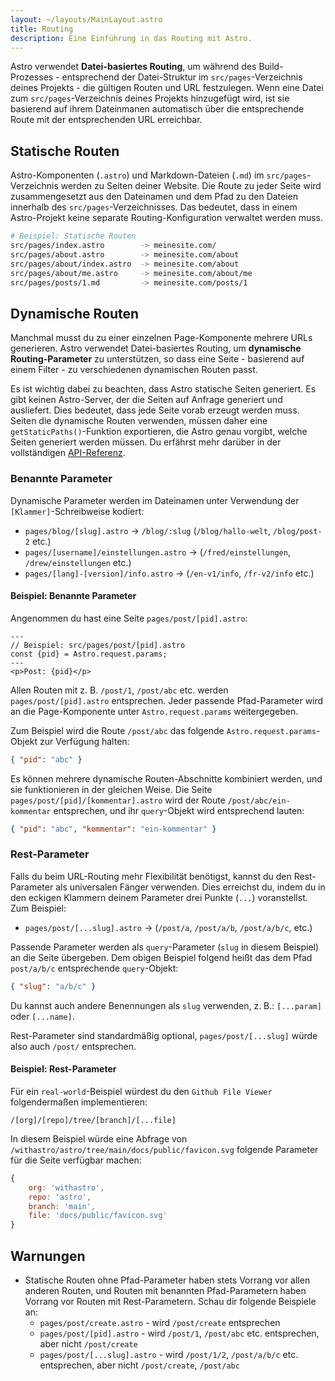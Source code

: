 ```yaml
---
layout: ~/layouts/MainLayout.astro
title: Routing
description: Eine Einführung in das Routing mit Astro.
---
```


Astro verwendet **Datei-basiertes Routing**, um während des Build-Prozesses - entsprechend der Datei-Struktur im `src/pages`-Verzeichnis deines Projekts - die gültigen Routen und URL festzulegen. Wenn eine Datei zum `src/pages`-Verzeichnis deines Projekts hinzugefügt wird, ist sie basierend auf ihrem Dateinmanen automatisch über die entsprechende Route mit der entsprechenden URL erreichbar.

## Statische Routen

Astro-Komponenten (`.astro`) und Markdown-Dateien (`.md`) im `src/pages`-Verzeichnis werden zu Seiten deiner Website. Die Route zu jeder Seite wird zusammengesetzt aus den Dateinamen und dem Pfad zu den Dateien innerhalb des `src/pages`-Verzeichnisses. Das bedeutet, dass in einem Astro-Projekt keine separate Routing-Konfiguration verwaltet werden muss.

```bash
# Beispiel: Statische Routen
src/pages/index.astro        -> meinesite.com/
src/pages/about.astro        -> meinesite.com/about
src/pages/about/index.astro  -> meinesite.com/about
src/pages/about/me.astro     -> meinesite.com/about/me
src/pages/posts/1.md         -> meinesite.com/posts/1
```

## Dynamische Routen

Manchmal musst du zu einer einzelnen Page-Komponente mehrere URLs generieren. Astro verwendet Datei-basiertes Routing, um **dynamische Routing-Parameter** zu unterstützen, so dass eine Seite - basierend auf einem Filter - zu verschiedenen dynamischen Routen passt.

Es ist wichtig dabei zu beachten, dass Astro statische Seiten generiert. Es gibt keinen Astro-Server, der die Seiten auf Anfrage generiert und ausliefert. Dies bedeutet, dass jede Seite vorab erzeugt werden muss. Seiten die dynamische Routen verwenden, müssen daher eine `getStaticPaths()`-Funktion exportieren, die Astro genau vorgibt, welche Seiten generiert werden müssen. Du erfährst mehr darüber in der vollständigen [API-Referenz](/reference/api-reference#getstaticpaths).

### Benannte Parameter

Dynamische Parameter werden im Dateinamen unter Verwendung der `[Klammer]`-Schreibweise kodiert:

- `pages/blog/[slug].astro` → `/blog/:slug` (`/blog/hallo-welt`, `/blog/post-2` etc.)
- `pages/[username]/einstellungen.astro` → (`/fred/einstellungen`, `/drew/einstellungen` etc.)
- `pages/[lang]-[version]/info.astro` → (`/en-v1/info`, `/fr-v2/info` etc.)

#### Beispiel: Benannte Parameter

Angenommen du hast eine Seite `pages/post/[pid].astro`:

```astro
---
// Beispiel: src/pages/post/[pid].astro
const {pid} = Astro.request.params;
---
<p>Post: {pid}</p>
```

Allen Routen mit z. B. `/post/1`, `/post/abc` etc. werden `pages/post/[pid].astro` entsprechen. Jeder passende Pfad-Parameter wird an die Page-Komponente unter `Astro.request.params` weitergegeben.

Zum Beispiel wird die Route `/post/abc` das folgende `Astro.request.params`-Objekt zur Verfügung halten:

```json
{ "pid": "abc" }
```

Es können mehrere dynamische Routen-Abschnitte kombiniert werden, und sie funktionieren in der gleichen Weise. Die Seite `pages/post/[pid]/[kommentar].astro` wird der Route `/post/abc/ein-kommentar` entsprechen, und ihr `query`-Objekt wird entsprechend lauten:

```json
{ "pid": "abc", "kommentar": "ein-kommentar" }
```

### Rest-Parameter

Falls du beim URL-Routing mehr Flexibilität benötigst, kannst du den Rest-Parameter als universalen Fänger verwenden. Dies erreichst du, indem du in den eckigen Klammern deinem Parameter drei Punkte (`...`) voranstellst. Zum Beispiel:

- `pages/post/[...slug].astro` → (`/post/a`, `/post/a/b`, `/post/a/b/c`, etc.)

Passende Parameter werden als `query`-Parameter (`slug` in diesem Beispiel) an die Seite übergeben. Dem obigen Beispiel folgend heißt das dem Pfad `post/a/b/c` entsprechende `query`-Objekt:

```json
{ "slug": "a/b/c" }
```

Du kannst auch andere Benennungen als `slug` verwenden, z. B.: `[...param]` oder `[...name]`.

Rest-Parameter sind standardmäßig optional, `pages/post/[...slug]` würde also auch `/post/` entsprechen.

#### Beispiel: Rest-Parameter

Für ein `real-world`-Beispiel würdest du den `Github File Viewer` folgendermaßen implementieren:

```
/[org]/[repo]/tree/[branch]/[...file]
```

In diesem Beispiel würde eine Abfrage von `/withastro/astro/tree/main/docs/public/favicon.svg` folgende Parameter für die Seite verfügbar machen:

```js
{
	org: 'withastro',
	repo: 'astro',
	branch: 'main',
	file: 'docs/public/favicon.svg'
}
```

## Warnungen

- Statische Routen ohne Pfad-Parameter haben stets Vorrang vor allen anderen Routen, und Routen mit benannten Pfad-Parametern haben Vorrang vor Routen mit Rest-Parametern. Schau dir folgende Beispiele an:
  - `pages/post/create.astro` - wird `/post/create` entsprechen
  - `pages/post/[pid].astro` - wird `/post/1`, `/post/abc` etc. entsprechen, aber nicht `/post/create`
  - `pages/post/[...slug].astro` - wird `/post/1/2`, `/post/a/b/c` etc. entsprechen, aber nicht `/post/create`, `/post/abc`
